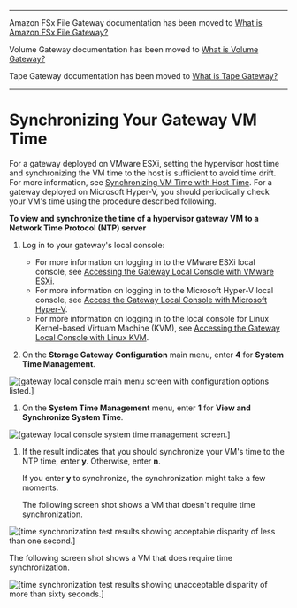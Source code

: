 --------

Amazon FSx File Gateway documentation has been moved to [What is Amazon FSx File Gateway?](https://docs.aws.amazon.com/filegateway/latest/filefsxw/WhatIsStorageGateway.html)

Volume Gateway documentation has been moved to [What is Volume Gateway?](https://docs.aws.amazon.com/storagegateway/latest/vgw/WhatIsStorageGateway.html)

Tape Gateway documentation has been moved to [What is Tape Gateway?](https://docs.aws.amazon.com/storagegateway/latest/tgw/WhatIsStorageGateway.html)

--------

# Synchronizing Your Gateway VM Time<a name="MaintenanceTimeSync-hyperv"></a>

For a gateway deployed on VMware ESXi, setting the hypervisor host time and synchronizing the VM time to the host is sufficient to avoid time drift\. For more information, see [Synchronizing VM Time with Host Time](configure-vmware.md#GettingStartedSyncVMTime-common)\. For a gateway deployed on Microsoft Hyper\-V, you should periodically check your VM's time using the procedure described following\. 

**To view and synchronize the time of a hypervisor gateway VM to a Network Time Protocol \(NTP\) server**

1. Log in to your gateway's local console:
   + For more information on logging in to the VMware ESXi local console, see [Accessing the Gateway Local Console with VMware ESXi](accessing-local-console.md#MaintenanceConsoleWindowVMware-common)\.
   + For more information on logging in to the Microsoft Hyper\-V local console, see [Access the Gateway Local Console with Microsoft Hyper\-V](accessing-local-console.md#MaintenanceConsoleWindowHyperV-common)\.
   + For more information on logging in to the local console for Linux Kernel\-based Virtuam Machine \(KVM\), see [Accessing the Gateway Local Console with Linux KVM](accessing-local-console.md#MaintenanceConsoleWindowKVM-common)\.

1. On the **Storage Gateway Configuration** main menu, enter **4** for **System Time Management**\.

      
![\[gateway local console main menu screen with configuration options listed.\]](http://docs.aws.amazon.com/filegateway/latest/files3/images/LocalConsoleLogin.png)

1. On the **System Time Management** menu, enter **1** for **View and Synchronize System Time**\.

      
![\[gateway local console system time management screen.\]](http://docs.aws.amazon.com/filegateway/latest/files3/images/hyperv-timesync01.png)

1. If the result indicates that you should synchronize your VM's time to the NTP time, enter **y**\. Otherwise, enter **n**\.

   If you enter **y** to synchronize, the synchronization might take a few moments\.

   The following screen shot shows a VM that doesn't require time synchronization\.

      
![\[time synchronization test results showing acceptable disparity of less than one second.\]](http://docs.aws.amazon.com/filegateway/latest/files3/images/hyperv-timesync02.png)

   The following screen shot shows a VM that does require time synchronization\.

      
![\[time synchronization test results showing unacceptable disparity of more than sixty seconds.\]](http://docs.aws.amazon.com/filegateway/latest/files3/images/hyperv-timesync03.png)